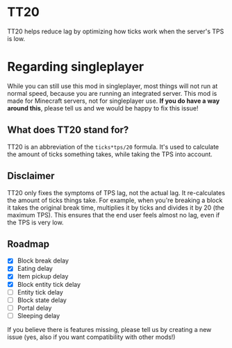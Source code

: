 # TT20
TT20 helps reduce lag by optimizing how ticks work when the server's TPS is low.

# Regarding singleplayer
While you can still use this mod in singleplayer, most things will not run at normal speed, because you are running an integrated server. This mod is made for Minecraft servers, not for singleplayer use. **If you do have a way around this**, please tell us and we would be happy to fix this issue!

## What does TT20 stand for?
TT20 is an abbreviation of the `ticks*tps/20` formula. It's used to calculate the amount of ticks something takes, while taking the TPS into account.

## Disclaimer
TT20 only fixes the symptoms of TPS lag, not the actual lag. It re-calculates the amount of ticks things take. For example, when you're breaking a block it takes the original break time, multiplies it by ticks and divides it by 20 (the maximum TPS). This ensures that the end user feels almost no lag, even if the TPS is very low.

## Roadmap
- [X] Block break delay
- [X] Eating delay
- [X] Item pickup delay
- [X] Block entity tick delay
- [ ] Entity tick delay
- [ ] Block state delay
- [ ] Portal delay
- [ ] Sleeping delay

If you believe there is features missing, please tell us by creating a new issue (yes, also if you want compatibility with other mods!)
